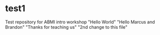 # test1
Test repository for ABMI intro workshop
"Hello World"
"Hello Marcus and Brandon"
"Thanks for teaching us"
"2nd change to this file"